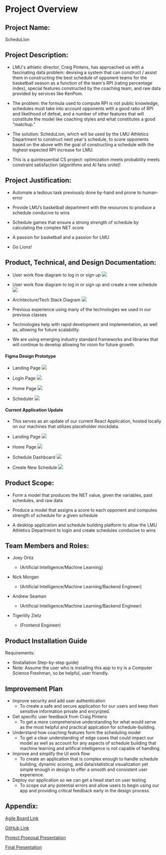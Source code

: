 # Project Overview

## Project Name:

ScheduLion

## Project Description:

- LMU's athletic director, Craig Pintens, has approached us with a fascinating data problem: devising a system that can construct / assist them in constructing the best schedule of opponent teams for the basketball season as a function of the team's RPI (rating percentage index), special features constructed by the coaching team, and raw data provided by services like KenPom.

- The problem: the formula used to compute RPI is not public knowledge, schedules must take into account opponents with a good ratio of RPI and likelihood of defeat, and a number of other features that will constitute the model like coaching styles and what constitutes a good "matchup."

- The solution: ScheduLion, which will be used by the LMU Athletics Department to construct next year's schedule, to score opponents based on the above with the goal of constructing a schedule with the highest expected RPI increase for LMU.

- This is a quintessential CS project: optimization meets probability meets constraint satisfaction (algorithms and AI fans unite)!

## Project Justification:

- Automate a tedious task previously done by-hand and prone to human-error

- Provide LMU’s basketball department with the resources to produce a schedule conducive to wins

- Schedule games that ensure a strong strength of schedule by calculating the complex NET score

- A passion for basketball and a passion for LMU

- Go Lions!

## Product, Technical, and Design Documentation:

- User work flow diagram to log in or sign up
  ![](../images/userflow_login.png)

- User work flow diagram to log in or sign up and create a new schedule 
  ![](../images/userflow_schedule.png)

- Architecture/Tech Stack Diagram
  ![](../images/tech_stack_diagram.png)

- Previous experience using many of the technologies we used in our previous classes

- Technologies help with rapid development and implementation, as well as, allowing for future scalability.

- We are using emerging industry standard frameworks and libraries that will continue to develop allowing for room for future growth.
  
#### Figma Design Prototype
- Landing Page
![](../images/Landing.png)

- Login Page
![](../images/Login.png)

- Home Page
![](../images/Home.png)

- Scheduler
![](../images/Scheduler.png)

#### Current Application Update
- This serves as an update of our current React Application, hosted locally on our machines that utilizes placeholder mockdata.
- Landing Page
![](../images/LandingV1.png)

- Home Page
![](../images/HomeV1.png)

- Schedule Dashboard
![](../images/SchedulerV1.png)

- Create New Schedule
![](../images/SchedulerBuilderV1.png)

## Product Scope:

- Form a model that produces the NET value, given the variables, past schedules, and raw data

- Produce a model that assigns a score to each opponent and computes strength of schedule for a given schedule

- A desktop application and schedule building platform to allow the LMU Athletics Department to login and create schedules conducive to wins

## Team Members and Roles:

- Joey Ortiz

  - (Artificial Intelligence/Machine Learning)

- Nick Morgan

  - (Artificial Intelligence/Machine Learning/Backend Engineer)

- Andrew Seaman
  - (Artificial Intelligence/Machine Learning/Backend Engineer)

- Tigerlilly Zietz

  - (Frontend Engineer)

## Product Installation Guide

Requirements: 
- (Installation Step-by-step guide)
- Note: Assume the user who is installing this app to try is a Computer Science Freshman, so be helpful, user friendly.


## Improvement Plan
- Improve security and add user authentication 
  - To create a safe and secure application for our users and keep their sensitive information private and encyrpted. 
- Get specific user feedback from Craig Pintens
  - To get a more comprehensive understanding for what would serve as the most helpful and practical applcation for schedule-building.
- Understand how coaching features form the scheduling model
  - To get a clear understanding of edge cases that could impact our model as well as account for any aspects of schedule building that machine learning and artifical intelligence is not capable of handling. 
- Improve and simplify the UI work flow
  - To create an application that is complex enough to handle schedule building, dynamic scoring, and data/statistical visualization yet simple enough in design to offer a smooth and consistent user experience. 
- Deploy our application so we can get a head start on user testing
  - To scope out any potential errors and allow users to begin using our app and providing critical feedback early in the design process. 

## Appendix:

[Agile Board Link](https://schedulion.atlassian.net/jira/your-work)

[GitHub Link](https://github.com/nmorgan8/schedulion)

[Project Proposal Presentation](https://docs.google.com/presentation/d/14l8FbzU_ilYNwes7Dcoq9j5gQoFgduhBUJOkaZMJr-Q/edit#slide=id.p)

[Final Presentation](https://docs.google.com/presentation/d/1iAR3d8UCkqbvBrDlfaypDnwispHEvt8xk2MPZcGeFvg/edit?usp=sharing)
